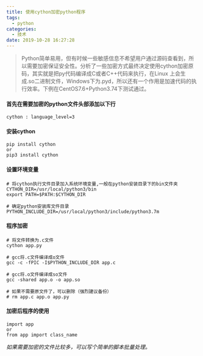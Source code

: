 ```yaml
---
title: 使用cython加密python程序
tags:
  - python
categories:
  - 技术
date: 2019-10-28 16:27:28
---
```


>Python简单易用，但有时候一些敏感信息不希望用户通过源码查看到，所以需要加密保证安全性。分析了一些加密方式最终决定使用cython加密原码，其实就是把py代码编译成C或者C++代码来执行，在Linux 上会生成.so二进制文件，Windows下为.pyd，所以还有一个作用是加速代码的执行效率。下例在CentOS7.6+Python3.74下测试通过。

<!-- more -->

#### 首先在需要加密的python文件头部添加以下行
```
cython : language_level=3
```

#### 安装cython
```
pip install cython
or
pip3 install cython
```
#### 设置环境变量
```
# 将cython执行文件目录加入系统环境变量,一般在python安装目录下的bin文件夹
CYTHON_DIR=/usr/local/python3/bin
export PATH=$PATH:$CYTHON_DIR

# 确定python安装库文件目录
PYTHON_INCLUDE_DIR=/usr/local/python3/include/python3.7m
```

#### 程序加密
```
# 将文件转换为.c文件
cython app.py

# gcc将.c文件编译成o文件
gcc -c -fPIC -I$PYTHON_INCLUDE_DIR app.c 

# gcc将.o文件编译成so文件
gcc -shared app.o -o app.so

# 如果不需要原文件了，可以删除（强烈建议备份）
# rm app.c app.o app.py
```

#### 加密后程序的使用
```
import app
or
from app import class_name
```

*如果需要加密的文件比较多，可以写个简单的脚本批量处理。*

















